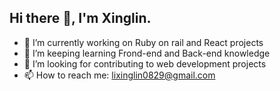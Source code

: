 ## Hi there 👋, I'm Xinglin.
- 🔭 I’m currently working on Ruby on rail and React projects
- 🌱 I’m keeping learning Frond-end and Back-end knowledge
- 🤔 I’m looking for contributing to web development projects
- 📫 How to reach me: lixinglin0829@gmail.com

<!--
**xinglin2016/xinglin2016** is a ✨ _special_ ✨ repository because its `README.md` (this file) appears on your GitHub profile.

Here are some ideas to get you started:

- 🔭 I’m currently working on ...
- 🌱 I’m currently learning ...
- 👯 I’m looking to collaborate on ...
- 🤔 I’m looking for help with ...
- 💬 Ask me about ...
- 📫 How to reach me: ...
- 😄 Pronouns: ...
- ⚡ Fun fact: ...
-->
